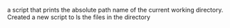 a script that prints the absolute path name of the current working directory.
Created a new script to ls the files in the directory
